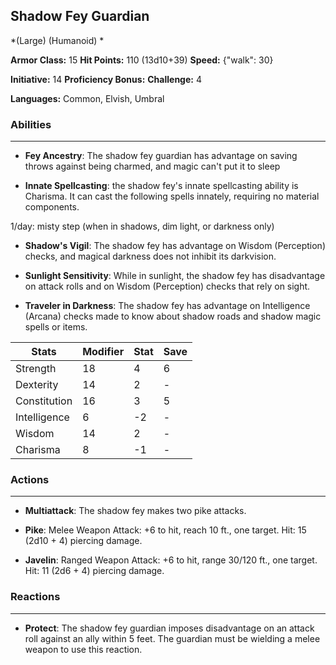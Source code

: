 ## Shadow Fey Guardian
*(Large) (Humanoid) *

**Armor Class:** 15
**Hit Points:** 110 (13d10+39)
**Speed:** {"walk": 30}

**Initiative:** 14
**Proficiency Bonus:**
**Challenge:** 4

**Languages:** Common, Elvish, Umbral

### Abilities
 --- 
- **Fey Ancestry**: The shadow fey guardian has advantage on saving throws against being charmed, and magic can't put it to sleep

- **Innate Spellcasting**: the shadow fey's innate spellcasting ability is Charisma. It can cast the following spells innately, requiring no material components.

1/day: misty step (when in shadows, dim light, or darkness only)

- **Shadow's Vigil**: The shadow fey has advantage on Wisdom (Perception) checks, and magical darkness does not inhibit its darkvision.

- **Sunlight Sensitivity**: While in sunlight, the shadow fey has disadvantage on attack rolls and on Wisdom (Perception) checks that rely on sight.

- **Traveler in Darkness**: The shadow fey has advantage on Intelligence (Arcana) checks made to know about shadow roads and shadow magic spells or items.



| Stats | Modifier | Stat | Save
| ---- | ---- | ---- | ---- |
| Strength | 18 | 4 | 6 |
| Dexterity | 14 | 2 | - |
| Constitution | 16 | 3 | 5 |
| Intelligence | 6 | -2 | - |
| Wisdom | 14 | 2 | - |
| Charisma | 8 | -1 | - |

### Actions
 --- 
- **Multiattack**: The shadow fey makes two pike attacks.

- **Pike**: Melee Weapon Attack: +6 to hit, reach 10 ft., one target. Hit: 15 (2d10 + 4) piercing damage.

- **Javelin**: Ranged Weapon Attack: +6 to hit, range 30/120 ft., one target. Hit: 11 (2d6 + 4) piercing damage.

### Reactions
 --- 
- **Protect**: The shadow fey guardian imposes disadvantage on an attack roll against an ally within 5 feet. The guardian must be wielding a melee weapon to use this reaction.

